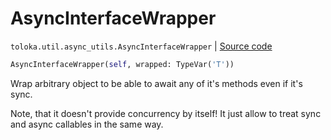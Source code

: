 # AsyncInterfaceWrapper
`toloka.util.async_utils.AsyncInterfaceWrapper` | [Source code](https://github.com/Toloka/toloka-kit/blob/v1.2.3/src/util/async_utils.py#L96)

```python
AsyncInterfaceWrapper(self, wrapped: TypeVar('T'))
```

Wrap arbitrary object to be able to await any of it's methods even if it's sync.


Note, that it doesn't provide concurrency by itself!
It just allow to treat sync and async callables in the same way.

